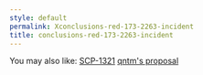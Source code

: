 ```yaml
---
style: default
permalink: Xconclusions-red-173-2263-incident
title: conclusions-red-173-2263-incident
---
```

You may also like:
[SCP-1321](http://scp-wiki.net/scp-1321)
[qntm's proposal](http://scp-wiki.net/qntm-s-proposal)